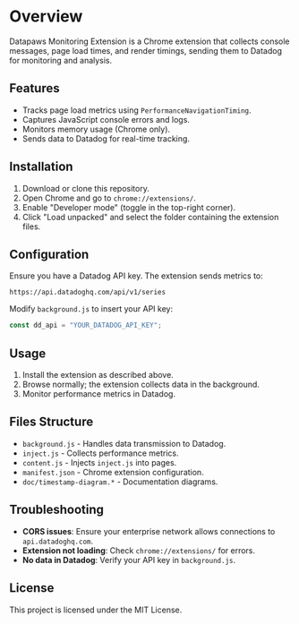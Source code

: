 # Overview
Datapaws Monitoring Extension is a Chrome extension that collects console messages, page load times, and render timings, sending them to Datadog for monitoring and analysis.

## Features
- Tracks page load metrics using `PerformanceNavigationTiming`.
- Captures JavaScript console errors and logs.
- Monitors memory usage (Chrome only).
- Sends data to Datadog for real-time tracking.

## Installation
1. Download or clone this repository.
2. Open Chrome and go to `chrome://extensions/`.
3. Enable "Developer mode" (toggle in the top-right corner).
4. Click "Load unpacked" and select the folder containing the extension files.

## Configuration
Ensure you have a Datadog API key. The extension sends metrics to:
```
https://api.datadoghq.com/api/v1/series
```
Modify `background.js` to insert your API key:
```js
const dd_api = "YOUR_DATADOG_API_KEY";
```

## Usage
1. Install the extension as described above.
2. Browse normally; the extension collects data in the background.
3. Monitor performance metrics in Datadog.

## Files Structure
- `background.js` - Handles data transmission to Datadog.
- `inject.js` - Collects performance metrics.
- `content.js` - Injects `inject.js` into pages.
- `manifest.json` - Chrome extension configuration.
- `doc/timestamp-diagram.*` - Documentation diagrams.

## Troubleshooting
- **CORS issues**: Ensure your enterprise network allows connections to `api.datadoghq.com`.
- **Extension not loading**: Check `chrome://extensions/` for errors.
- **No data in Datadog**: Verify your API key in `background.js`.

## License
This project is licensed under the MIT License.


